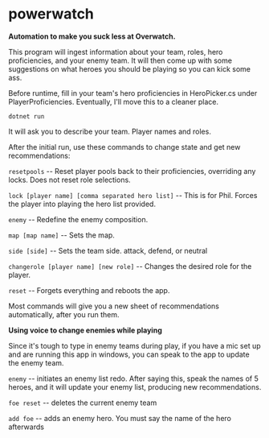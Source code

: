 # powerwatch

**Automation to make you suck less at Overwatch.**

This program will ingest information about your team, roles, hero proficiencies, and your enemy team. It will then come up with some suggestions on what heroes you should be playing so you can kick some ass.

Before runtime, fill in your team's hero proficiencies in HeroPicker.cs under PlayerProficiencies. Eventually, I'll move this to a cleaner place.

`dotnet run`

It will ask you to describe your team. Player names and roles.

After the initial run, use these commands to change state and get new recommendations:

`resetpools` -- Reset player pools back to their proficiencies, overriding any locks. Does not reset role selections.

`lock [player name] [comma separated hero list]` -- This is for Phil. Forces the player into playing the hero list provided.

`enemy` -- Redefine the enemy composition.

`map [map name]` -- Sets the map.

`side [side]` -- Sets the team side. attack, defend, or neutral

`changerole [player name] [new role]` -- Changes the desired role for the player.

`reset` -- Forgets everything and reboots the app.

Most commands will give you a new sheet of recommendations automatically, after you run them.

**Using voice to change enemies while playing**

Since it's tough to type in enemy teams during play, if you have a mic set up and are running this app in windows, you can speak to the app to update the enemy team.


`enemy` -- initiates an enemy list redo. After saying this, speak the names of 5 heroes, and it will update your enemy list, producing new recommendations.

`foe reset` -- deletes the current enemy team

`add foe` -- adds an enemy hero. You must say the name of the hero afterwards
